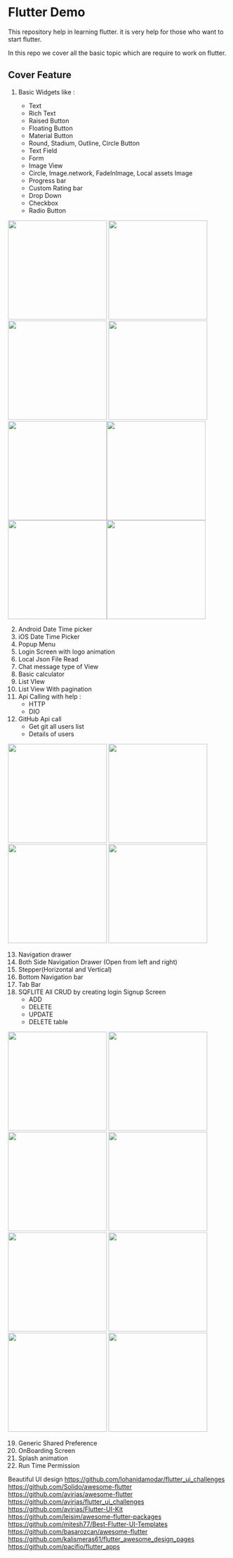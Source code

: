 # Flutter Demo

This repository help in learning flutter. it is very help for those who want to start flutter.

In this repo we cover all the basic topic which are require to work on flutter.

## Cover Feature


1) Basic Widgets like :
  
    * Text
    * Rich Text
    * Raised Button
    * Floating Button
    * Material Button
    * Round, Stadium, Outline, Circle Button
    * Text Field
    * Form
    * Image View
    * Circle, Image.network, FadeInImage, Local assets Image
    * Progress bar
    * Custom Rating bar
    * Drop Down
    * Checkbox
    * Radio Button
    
<img src="screenshot/widget/home.png" width="225">    <img src="screenshot/widget/widget_text.png" width="225">    <img src="screenshot/widget/widget_text_field.png" width="225">    <img src="screenshot/widget/widget_button.png" width="225"><img src="screenshot/widget/widget_pb.png" width="225"><img src="screenshot/widget/widget_misc.png" width="225">
<img src="screenshot/widget/widget_image.png" width="225"><img src="screenshot/widget/widget_stepper.png" width="225">

    
2) Android Date Time picker
3) iOS Date Time Picker
4) Popup Menu
5) Login Screen with logo animation
6) Local Json File Read
7) Chat message type of View
8) Basic calculator
9) List VIew
10) List View With pagination
11) Api Calling with help :
    * HTTP
    * DIO
12) GitHub Api call 
    * Get git all users list
    * Details of users
    
<img src="screenshot/api/api_github_user.png" width="225">    <img src="screenshot/api/api_github_user_detail.png" width="225">    <img src="screenshot/api/api_corona_report.png" width="225">    <img src="screenshot/api/sp.png" width="225">
    
    
13) Navigation drawer
14) Both Side Navigation Drawer (Open from left and right)
15) Stepper(Horizontal and Vertical)
16) Bottom Navigation bar
17) Tab Bar
18) SQFLITE All CRUD by creating login Signup Screen
    * ADD
    * DELETE
    * UPDATE
    * DELETE table
        
<img src="screenshot/sqflite/db_onboarding2.png" width="225">    <img src="screenshot/sqflite/db_onboarding3.png" width="225">    <img src="screenshot/sqflite/db_login.png" width="225">    <img src="screenshot/sqflite/db_signup.png" width="225">
<img src="screenshot/sqflite/db_update_user.jpg" width="225">    <img src="screenshot/sqflite/db_users.jpg" width="225">    <img src="screenshot/sqflite/db_dob.png" width="225">    <img src="screenshot/sqflite/db_create_user.jpg" width="225">
    
19) Generic Shared Preference
20) OnBoarding Screen
21) Splash animation
22) Run Time Permission

Beautiful UI design
https://github.com/lohanidamodar/flutter_ui_challenges
https://github.com/Solido/awesome-flutter
https://github.com/avirias/awesome-flutter
https://github.com/avirias/flutter_ui_challenges
https://github.com/avirias/Flutter-UI-Kit
https://github.com/leisim/awesome-flutter-packages
https://github.com/mitesh77/Best-Flutter-UI-Templates
https://github.com/basarozcan/awesome-flutter
https://github.com/kalismeras61/flutter_awesome_design_pages
https://github.com/pacifio/flutter_apps

